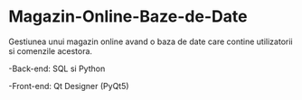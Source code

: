 # Magazin-Online-Baze-de-Date
Gestiunea unui magazin online avand o baza de date care contine utilizatorii si comenzile acestora. 


-Back-end: SQL si Python

-Front-end: Qt Designer (PyQt5)
